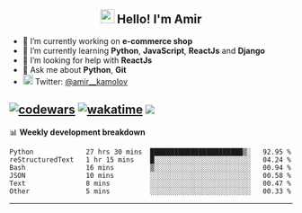 <h2 align="center"><img src="https://media.giphy.com/media/hvRJCLFzcasrR4ia7z/giphy.gif" width="25px"> Hello! I'm Amir</h2>

- 🔭 I’m currently working on **e-commerce shop**
- 🌱 I’m currently learning **Python**, **JavaScript**, **ReactJs** and **Django**
- 🤔 I’m looking for help with **ReactJs**
- 💬 Ask me about **Python**, **Git**
- <img alt="Amir Kamolov | Twitter" width="18px" src="https://raw.githubusercontent.com/peterthehan/peterthehan/master/assets/twitter.svg" /> Twitter: [@amir__kamolov ](https://twitter.com/amir__kamolov)

[![codewars](https://www.codewars.com/users/Kamolov%20Amir/badges/micro)](https://www.codewars.com/users/Kamolov%20Amir)
[![wakatime](https://wakatime.com/badge/user/12da36de-2fca-4ef2-bb44-ec10c4750b61.svg)](https://wakatime.com/@12da36de-2fca-4ef2-bb44-ec10c4750b61)
![](https://komarev.com/ghpvc/?username=Amir0715&style=flat-square)
---

📊 **Weekly development breakdown**
<!--START_SECTION:waka-->

```text
Python             27 hrs 30 mins  ███████████████████████▒░   92.95 %
reStructuredText   1 hr 15 mins    █░░░░░░░░░░░░░░░░░░░░░░░░   04.24 %
Bash               16 mins         ▒░░░░░░░░░░░░░░░░░░░░░░░░   00.94 %
JSON               10 mins         ░░░░░░░░░░░░░░░░░░░░░░░░░   00.58 %
Text               8 mins          ░░░░░░░░░░░░░░░░░░░░░░░░░   00.47 %
Other              5 mins          ░░░░░░░░░░░░░░░░░░░░░░░░░   00.33 %
```

<!--END_SECTION:waka-->

---
